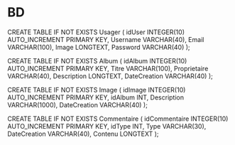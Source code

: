 # BD
CREATE TABLE IF NOT EXISTS Usager
(
idUser INTEGER(10) AUTO_INCREMENT PRIMARY KEY,
Username VARCHAR(40),
Email VARCHAR(100),
Image LONGTEXT,
Password VARCHAR(40)
);

CREATE TABLE IF NOT EXISTS Album
(
idAlbum INTEGER(10) AUTO_INCREMENT PRIMARY KEY,
Titre VARCHAR(100),
Proprietaire VARCHAR(40),
Description LONGTEXT,
DateCreation VARCHAR(40)
);

CREATE TABLE IF NOT EXISTS Image
(
idImage INTEGER(10) AUTO_INCREMENT PRIMARY KEY,
idAlbum INT,
Description VARCHAR(1000),
DateCreation VARCHAR(40)
);

CREATE TABLE IF NOT EXISTS Commentaire
(
idCommentaire INTEGER(10) AUTO_INCREMENT PRIMARY KEY,
idType INT,
Type VARCHAR(30),
DateCreation VARCHAR(40),
Contenu LONGTEXT
);
